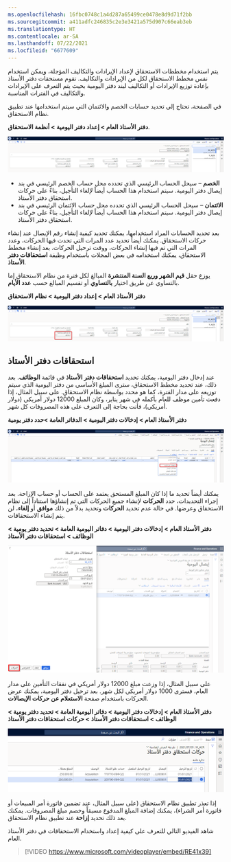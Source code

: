 ```yaml
---
ms.openlocfilehash: 16fbc0748c1a4d287a65499ce0478e8d9d71f2bb
ms.sourcegitcommit: a411adfc246835c2e3e3421a575d907c66eab3eb
ms.translationtype: HT
ms.contentlocale: ar-SA
ms.lasthandoff: 07/22/2021
ms.locfileid: "6677609"
---
```

يتم استخدام مخططات الاستحقاق لإعداد الإيرادات والتكاليف المؤجلة، ويمكن استخدام نفس مخطط الاستحقاق لكل من الإيرادات والتكاليف. تقوم مستحقات دفتر الأستاذ بإعادة توزيع الإيرادات أو التكاليف لبند دفتر اليومية بحيث يتم التعرف على الإيرادات والتكاليف في الفترات المناسبة. 

في الصفحة، تحتاج إلى تحديد حسابات الخصم والائتمان التي سيتم استخدامها عند تطبيق نظام الاستحقاق. 

**دفتر الأستاذ العام > إعداد دفتر اليومية > أنظمة الاستحقاق**.

[![لقطه شاشة لصفحة أنظمة الاستحقاق.](../media/accrual-scheme.png)](../media/accrual-scheme.png#lightbox)


- **الخصم** – سيحل الحساب الرئيسي الذي تحدده محل حساب الخصم الرئيسي في بند إيصال دفتر اليومية. سيتم استخدام هذا الحساب أيضاً لإلغاء التأجيل، بناءً على حركات استحقاق دفتر الأستاذ.
- **الائتمان** – سيحل الحساب الرئيسي الذي تحدده محل حساب الائتمان الرئيسي في بند إيصال دفتر اليومية. سيتم استخدام هذا الحساب أيضاً لإلغاء التأجيل، بناءً على حركات استحقاق دفتر الأستاذ.

بعد تحديد الحسابات المراد استخدامها، يمكنك تحديد كيفية إنشاء رقم الإيصال عند إنشاء حركات الاستحقاق. يمكنك أيضاً تحديد عدد المرات التي تحدث فيها الحركات، وعدد المرات التي تم فيها إنشاء الحركات، ووقت ترحيل الحركات. بعد إنشاء مخطط الاستحقاق، يمكنك استخدامه في بعض المجلات باستخدام وظيفة **استحقاقات دفتر الأستاذ**.

يوزع حقل **قيم الشهر وربع السنة المنتشرة** المبالغ لكل فترة من نظام الاستحقاق إما بالتساوي عن طريق اختيار **بالتساوي** أو تقسيم المبالغ حسب **عدد الأيام**.

**دفتر الأستاذ العام > إعداد دفتر اليومية > نظام الاستحقاق**

[![لقطة شاشة لصفحة أنظمة الاستحقاق مع تمييز حقل قيم الشهر وربع السنة المنتشرة.](../media/accrual-scheme-spread.png)](../media/accrual-scheme-spread.png#lightbox)


## <a name="ledger-accruals"></a>استحقاقات دفتر الأستاذ 

عند إدخال دفتر اليومية، يمكنك تحديد **استحقاقات دفتر الأستاذ** في قائمة **الوظائف**. بعد ذلك، عند تحديد مخطط الاستحقاق، سترى المبلغ الأساسي من دفتر اليومية الذي سيتم توزيعه على مدار الفترة، كما هو محدد بواسطة نظام الاستحقاق. على سبيل المثال، إذا دفعت تأمين موظف للعام بأكمله في شهر يناير، وكان المبلغ 12000 دولار أمريكي (دولار أمريكي)، فأنت بحاجة إلى التعرف على هذه المصروفات كل شهر. 
 
**دفتر الأستاذ العام > إدخالات دفتر اليومية > الدفاتر العامة >حدد دفتر يومية**

[![لقطة شاشة لصفحة إيصال دفتر اليومية مع تمييز قائمة الوظائف المنسدلة.](../media/ledger-accruals.png)](../media/ledger-accruals.png#lightbox)

يمكنك أيضاً تحديد ما إذا كان المبلغ المستحق يعتمد على الحساب أو حساب الإزاحة. بعد إجراء التحديدات، حدد **الحركات** لإنشاء جميع الحركات التي تم إنشاؤها استناداً إلى نظام الاستحقاق وعرضها. في حالة عدم تحديد **الحركات** وتحديد بدلاً من ذلك **موافق** أو **إلغاء**، لن يتم إنشاء الاستحقاقات. 

**دفتر الأستاذ العام > إدخالات دفتر اليومية > دفاتر اليومية العامة > تحديد دفتر يومية > الوظائف > استحقاقات دفتر الأستاذ**
 
[![‎لقطة شاشة لصفحة استحقاقات دفتر الأستاذ. ](../media/transactions-1.png)](../media/transactions-1.png#lightbox)


على سبيل المثال، إذا وزعت مبلغ 12000 دولار أمريكي في نفقات التأمين على مدار العام، فسترى 1000 دولار أمريكي لكل شهر. بعد ترحيل دفتر اليومية، يمكنك عرض الحركات باستخدام صفحة **الاستعلام عن حركات الإيصالات**. 

**دفتر الأستاذ العام > إدخالات دفتر اليومية > دفاتر اليومية العامة > تحديد دفتر يومية > الوظائف > استحقاقات دفتر الأستاذ > حركات استحقاقات دفتر الأستاذ**

![لقطة شاشة لصفحة حركات استحقاقات دفتر الأستاذ. ](../media/ledger-accruals-tran.png)


إذا تعذر تطبيق نظام الاستحقاق (على سبيل المثال، عند تضمين فاتورة أمر المبيعات أو فاتورة أمر الشراء)، يمكنك إضافة المبلغ المدفوع مسبقاً وخصم مبلغ المصروفات. يمكنك بعد ذلك تحديد **إزاحة** عند تطبيق نظام الاستحقاق.

شاهد الفيديو التالي للتعرف على كيفية إعداد واستخدام الاستحقاقات في دفتر الأستاذ العام.

 > [!VIDEO https://www.microsoft.com/videoplayer/embed/RE41x39]



